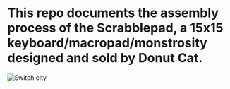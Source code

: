 # This repo documents the assembly process of the Scrabblepad, a 15x15 keyboard/macropad/monstrosity designed and sold by Donut Cat.

![Switch city](https://raw.githubusercontent.com/JonasGe/ScrabblepadAssembly/blob/master/IMG_20181204_214143.jpg)
